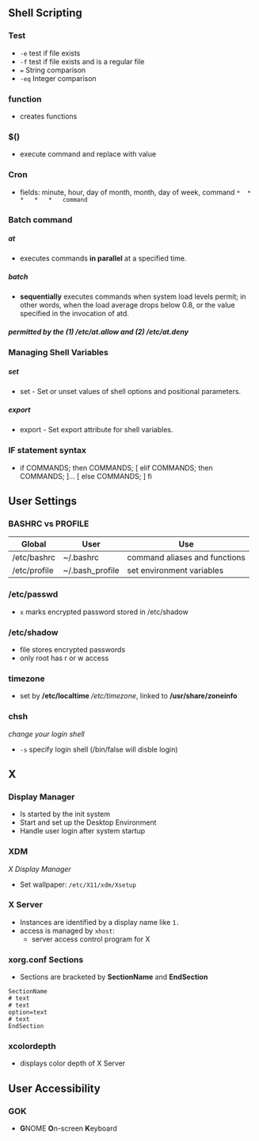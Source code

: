 ## Shell Scripting

### Test

* `-e` test if file exists
* `-f` test if file exists and is a regular file
* `=` String comparison
* `-eq` Integer comparison

### function

* creates functions

### $() 

* execute command and replace with value

### Cron
* fields: minute, hour, day of month, month, day of week, command
`*	*	*	*	*	command`

### Batch command

##### at

* executes commands **in parallel** at a specified time. 

##### batch

* **sequentially** executes commands when system load levels permit; in other words, 
when the load average drops below 0.8, or the value specified in 
the invocation of atd. 

##### permitted by the (1) /etc/at.allow and (2) /etc/at.deny



### Managing Shell Variables

##### set

* set - Set or unset values of shell options and positional parameters.

##### export

* export - Set export attribute for shell variables.

### IF statement syntax

* if COMMANDS; then COMMANDS; [ elif COMMANDS; then COMMANDS; ]... [ else COMMANDS; ] fi


## User Settings

### BASHRC vs PROFILE

| Global | User | Use |
|---------|-----|------|
| /etc/bashrc | ~/.bashrc | command aliases and functions |
| /etc/profile | ~/.bash_profile | set environment variables |

### /etc/passwd
* `x` marks encrypted password stored in /etc/shadow
### /etc/shadow
* file stores encrypted passwords
* only root has r or w access

### timezone
* set by **/etc/localtime** */etc/timezone*, linked to **/usr/share/zoneinfo**


### chsh
*change your login shell*
* `-s` specify login shell (/bin/false will disble login)

## X

### Display Manager
* Is started by the init system
* Start and set up the Desktop Environment
* Handle user login after system startup

### XDM
*X Display Manager*
* Set wallpaper: ``/etc/X11/xdm/Xsetup``

### X Server
* Instances are identified by a display name like `1.`
* access is managed by `xhost`:
	* server access control program for X

### xorg.conf Sections
* Sections are bracketed by **SectionName** and **EndSection**
```
SectionName
# text
# text
option=text
# text
EndSection
``` 

### xcolordepth
* displays color depth of X Server


## User Accessibility

### GOK
* **G**NOME **O**n-screen **K**eyboard


<!--stackedit_data:
eyJoaXN0b3J5IjpbMzQ5ODYxOTM4LC0yMDM5MzE5MDE4LC0yMD
YyMjE5NTkwLC0xNTAyNzcwMTY0LC05MDQxNjI4NzQsNjAwNDE4
NDk3LDM4NjUxMTE4N119
-->